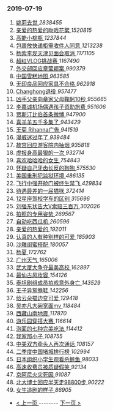 ### 2019-07-19 
1. [ 姚莉去世 ](https://s.weibo.com/weibo?q=%23%E5%A7%9A%E8%8E%89%E5%8E%BB%E4%B8%96%23&Refer=top) *2838455*
1. [ 亲爱的热爱的吻戏花絮 ](https://s.weibo.com/weibo?q=%23%E4%BA%B2%E7%88%B1%E7%9A%84%E7%83%AD%E7%88%B1%E7%9A%84%E5%90%BB%E6%88%8F%E8%8A%B1%E7%B5%AE%23&Refer=top) *1520815*
1. [ 高能小棕瓶 ](https://s.weibo.com/weibo?q=%23%E9%AB%98%E8%83%BD%E5%B0%8F%E6%A3%95%E7%93%B6%23&topic_ad=1&Refer=top) *1237844*
1. [ 包裹放快递柜需收件人同意 ](https://s.weibo.com/weibo?q=%23%E5%8C%85%E8%A3%B9%E6%94%BE%E5%BF%AB%E9%80%92%E6%9F%9C%E9%9C%80%E6%94%B6%E4%BB%B6%E4%BA%BA%E5%90%8C%E6%84%8F%23&Refer=top) *1213238*
1. [ 杨紫李现天津见面会取消 ](https://s.weibo.com/weibo?q=%23%E6%9D%A8%E7%B4%AB%E6%9D%8E%E7%8E%B0%E5%A4%A9%E6%B4%A5%E8%A7%81%E9%9D%A2%E4%BC%9A%E5%8F%96%E6%B6%88%23&Refer=top) *1171105*
1. [ 超红VLOG挑战赛 ](https://s.weibo.com/weibo?q=%23%E8%B6%85%E7%BA%A2VLOG%E6%8C%91%E6%88%98%E8%B5%9B%23&Refer=top) *1167490*
1. [ 外交部回应章莹颖案 ](https://s.weibo.com/weibo?q=%E5%A4%96%E4%BA%A4%E9%83%A8%E5%9B%9E%E5%BA%94%E7%AB%A0%E8%8E%B9%E9%A2%96%E6%A1%88&Refer=top) *990379*
1. [ 中国雪糕地图 ](https://s.weibo.com/weibo?q=%23%E4%B8%AD%E5%9B%BD%E9%9B%AA%E7%B3%95%E5%9C%B0%E5%9B%BE%23&Refer=top) *963585*
1. [ 无印良品回应家具不合格 ](https://s.weibo.com/weibo?q=%23%E6%97%A0%E5%8D%B0%E8%89%AF%E5%93%81%E5%9B%9E%E5%BA%94%E5%AE%B6%E5%85%B7%E4%B8%8D%E5%90%88%E6%A0%BC%23&Refer=top) *962918*
1. [ Changhong退役 ](https://s.weibo.com/weibo?q=Changhong%E9%80%80%E5%BD%B9&Refer=top) *957477*
1. [ 凶手父亲向章家父母鞠躬10秒 ](https://s.weibo.com/weibo?q=%23%E5%87%B6%E6%89%8B%E7%88%B6%E4%BA%B2%E5%90%91%E7%AB%A0%E5%AE%B6%E7%88%B6%E6%AF%8D%E9%9E%A0%E8%BA%AC10%E7%A7%92%23&Refer=top) *955665*
1. [ 李嘉诚机场偶遇孩子资助旅费 ](https://s.weibo.com/weibo?q=%23%E6%9D%8E%E5%98%89%E8%AF%9A%E6%9C%BA%E5%9C%BA%E5%81%B6%E9%81%87%E5%AD%A9%E5%AD%90%E8%B5%84%E5%8A%A9%E6%97%85%E8%B4%B9%23&Refer=top) *951606*
1. [ 贾斯汀比伯首条微博 ](https://s.weibo.com/weibo?q=%E8%B4%BE%E6%96%AF%E6%B1%80%E6%AF%94%E4%BC%AF%E9%A6%96%E6%9D%A1%E5%BE%AE%E5%8D%9A&Refer=top) *947900*
1. [ 喜羊羊五千多集了 ](https://s.weibo.com/weibo?q=%23%E5%96%9C%E7%BE%8A%E7%BE%8A%E4%BA%94%E5%8D%83%E5%A4%9A%E9%9B%86%E4%BA%86%23&Refer=top) *943429*
1. [ 王菊 Rihanna广告 ](https://s.weibo.com/weibo?q=%E7%8E%8B%E8%8F%8A%20Rihanna%E5%B9%BF%E5%91%8A&Refer=top) *941519*
1. [ 漫威迷过年了 ](https://s.weibo.com/weibo?q=%23%E6%BC%AB%E5%A8%81%E8%BF%B7%E8%BF%87%E5%B9%B4%E4%BA%86%23&Refer=top) *939484*
1. [ 故宫回应游客院内抽烟 ](https://s.weibo.com/weibo?q=%23%E6%95%85%E5%AE%AB%E5%9B%9E%E5%BA%94%E6%B8%B8%E5%AE%A2%E9%99%A2%E5%86%85%E6%8A%BD%E7%83%9F%23&Refer=top) *935818*
1. [ 虚报身高最狠的一次 ](https://s.weibo.com/weibo?q=%23%E8%99%9A%E6%8A%A5%E8%BA%AB%E9%AB%98%E6%9C%80%E7%8B%A0%E7%9A%84%E4%B8%80%E6%AC%A1%23&Refer=top) *932714*
1. [ 喜欢哈哈哈的女生 ](https://s.weibo.com/weibo?q=%23%E5%96%9C%E6%AC%A2%E5%93%88%E5%93%88%E5%93%88%E7%9A%84%E5%A5%B3%E7%94%9F%23&Refer=top) *754843*
1. [ 怀疑自己牙齿长反的狗狗 ](https://s.weibo.com/weibo?q=%E6%80%80%E7%96%91%E8%87%AA%E5%B7%B1%E7%89%99%E9%BD%BF%E9%95%BF%E5%8F%8D%E7%9A%84%E7%8B%97%E7%8B%97&Refer=top) *575530*
1. [ 美国重刑犯监狱环境 ](https://s.weibo.com/weibo?q=%E7%BE%8E%E5%9B%BD%E9%87%8D%E5%88%91%E7%8A%AF%E7%9B%91%E7%8B%B1%E7%8E%AF%E5%A2%83&Refer=top) *486135*
1. [ 飞行中强开舱门被终生禁飞 ](https://s.weibo.com/weibo?q=%E9%A3%9E%E8%A1%8C%E4%B8%AD%E5%BC%BA%E5%BC%80%E8%88%B1%E9%97%A8%E8%A2%AB%E7%BB%88%E7%94%9F%E7%A6%81%E9%A3%9E&Refer=top) *429834*
1. [ 待遇最差的一届猫咪 ](https://s.weibo.com/weibo?q=%23%E5%BE%85%E9%81%87%E6%9C%80%E5%B7%AE%E7%9A%84%E4%B8%80%E5%B1%8A%E7%8C%AB%E5%92%AA%23&Refer=top) *372414*
1. [ 12星座驾校学车的区别 ](https://s.weibo.com/weibo?q=%2312%E6%98%9F%E5%BA%A7%E9%A9%BE%E6%A0%A1%E5%AD%A6%E8%BD%A6%E7%9A%84%E5%8C%BA%E5%88%AB%23&Refer=top) *315696*
1. [ 刘强东状告大V索赔三百万 ](https://s.weibo.com/weibo?q=%23%E5%88%98%E5%BC%BA%E4%B8%9C%E7%8A%B6%E5%91%8A%E5%A4%A7V%E7%B4%A2%E8%B5%94%E4%B8%89%E7%99%BE%E4%B8%87%23&Refer=top) *302026*
1. [ 拍照的专用姿势 ](https://s.weibo.com/weibo?q=%23%E6%8B%8D%E7%85%A7%E7%9A%84%E4%B8%93%E7%94%A8%E5%A7%BF%E5%8A%BF%23&Refer=top) *269567*
1. [ 自动吃西瓜机 ](https://s.weibo.com/weibo?q=%E8%87%AA%E5%8A%A8%E5%90%83%E8%A5%BF%E7%93%9C%E6%9C%BA&Refer=top) *260596*
1. [ 亲爱的热爱的 ](https://s.weibo.com/weibo?q=%E4%BA%B2%E7%88%B1%E7%9A%84%E7%83%AD%E7%88%B1%E7%9A%84&Refer=top) *192011*
1. [ 认真的人有种别样的可爱 ](https://s.weibo.com/weibo?q=%23%E8%AE%A4%E7%9C%9F%E7%9A%84%E4%BA%BA%E6%9C%89%E7%A7%8D%E5%88%AB%E6%A0%B7%E7%9A%84%E5%8F%AF%E7%88%B1%23&Refer=top) *185903*
1. [ 沙雕闺蜜搭配 ](https://s.weibo.com/weibo?q=%23%E6%B2%99%E9%9B%95%E9%97%BA%E8%9C%9C%E6%90%AD%E9%85%8D%23&Refer=top) *180057*
1. [ 杨夏 ](https://s.weibo.com/weibo?q=%23%E6%9D%A8%E5%A4%8F%23&Refer=top) *172762*
1. [ 广州天气 ](https://s.weibo.com/weibo?q=%23%E5%B9%BF%E5%B7%9E%E5%A4%A9%E6%B0%94%23&Refer=top) *165006*
1. [ 武大厦大争夺最美高校 ](https://s.weibo.com/weibo?q=%23%E6%AD%A6%E5%A4%A7%E5%8E%A6%E5%A4%A7%E4%BA%89%E5%A4%BA%E6%9C%80%E7%BE%8E%E9%AB%98%E6%A0%A1%23&Refer=top) *162897*
1. [ 最仙古风妆容 ](https://s.weibo.com/weibo?q=%23%E6%9C%80%E4%BB%99%E5%8F%A4%E9%A3%8E%E5%A6%86%E5%AE%B9%23&Refer=top) *154126*
1. [ 泰坦剧组成员拍戏意外身亡 ](https://s.weibo.com/weibo?q=%E6%B3%B0%E5%9D%A6%E5%89%A7%E7%BB%84%E6%88%90%E5%91%98%E6%8B%8D%E6%88%8F%E6%84%8F%E5%A4%96%E8%BA%AB%E4%BA%A1&Refer=top) *143529*
1. [ 王子异鸳鸯鞋 ](https://s.weibo.com/weibo?q=%23%E7%8E%8B%E5%AD%90%E5%BC%82%E9%B8%B3%E9%B8%AF%E9%9E%8B%23&Refer=top) *142256*
1. [ 给云朵描边变可爱 ](https://s.weibo.com/weibo?q=%23%E7%BB%99%E4%BA%91%E6%9C%B5%E6%8F%8F%E8%BE%B9%E5%8F%98%E5%8F%AF%E7%88%B1%23&Refer=top) *129418*
1. [ 吴亦凡大碗宽面mv ](https://s.weibo.com/weibo?q=%23%E5%90%B4%E4%BA%A6%E5%87%A1%E5%A4%A7%E7%A2%97%E5%AE%BD%E9%9D%A2mv%23&Refer=top) *118484*
1. [ 西藏山南地震 ](https://s.weibo.com/weibo?q=%E8%A5%BF%E8%97%8F%E5%B1%B1%E5%8D%97%E5%9C%B0%E9%9C%87&Refer=top) *117870*
1. [ 游乐园穿搭大赛 ](https://s.weibo.com/weibo?q=%23%E6%B8%B8%E4%B9%90%E5%9B%AD%E7%A9%BF%E6%90%AD%E5%A4%A7%E8%B5%9B%23&Refer=top) *116614*
1. [ 泡面的七种完美吃法 ](https://s.weibo.com/weibo?q=%23%E6%B3%A1%E9%9D%A2%E7%9A%84%E4%B8%83%E7%A7%8D%E5%AE%8C%E7%BE%8E%E5%90%83%E6%B3%95%23&Refer=top) *114412*
1. [ 我家那小子 ](https://s.weibo.com/weibo?q=%E6%88%91%E5%AE%B6%E9%82%A3%E5%B0%8F%E5%AD%90&Refer=top) *108755*
1. [ 中美双方牵头人再次通话 ](https://s.weibo.com/weibo?q=%E4%B8%AD%E7%BE%8E%E5%8F%8C%E6%96%B9%E7%89%B5%E5%A4%B4%E4%BA%BA%E5%86%8D%E6%AC%A1%E9%80%9A%E8%AF%9D&Refer=top) *108157*
1. [ 二季度中国堵城排行榜 ](https://s.weibo.com/weibo?q=%E4%BA%8C%E5%AD%A3%E5%BA%A6%E4%B8%AD%E5%9B%BD%E5%A0%B5%E5%9F%8E%E6%8E%92%E8%A1%8C%E6%A6%9C&Refer=top) *102994*
1. [ 日本组织小学生观看杀鲸鱼 ](https://s.weibo.com/weibo?q=%23%E6%97%A5%E6%9C%AC%E7%BB%84%E7%BB%87%E5%B0%8F%E5%AD%A6%E7%94%9F%E8%A7%82%E7%9C%8B%E6%9D%80%E9%B2%B8%E9%B1%BC%23&Refer=top) *98033*
1. [ 高速收费员被质疑假笑 ](https://s.weibo.com/weibo?q=%23%E9%AB%98%E9%80%9F%E6%94%B6%E8%B4%B9%E5%91%98%E8%A2%AB%E8%B4%A8%E7%96%91%E5%81%87%E7%AC%91%23&Refer=top) *92134*
1. [ 京阿尼火灾死因 ](https://s.weibo.com/weibo?q=%23%E4%BA%AC%E9%98%BF%E5%B0%BC%E7%81%AB%E7%81%BE%E6%AD%BB%E5%9B%A0%23&Refer=top) *91087*
1. [ 北大博士回应半天走98800步 ](https://s.weibo.com/weibo?q=%23%E5%8C%97%E5%A4%A7%E5%8D%9A%E5%A3%AB%E5%9B%9E%E5%BA%94%E5%8D%8A%E5%A4%A9%E8%B5%B098800%E6%AD%A5%23&Refer=top) *90222*
1. [ 女生追剧的样子 ](https://s.weibo.com/weibo?q=%23%E5%A5%B3%E7%94%9F%E8%BF%BD%E5%89%A7%E7%9A%84%E6%A0%B7%E5%AD%90%23&Refer=top) *86905* 

- [ < 上一页 ](https://github.com/able8/weibo-hot-record/blob/master/2019-07-18.md) -------- [ 下一页 > ](https://github.com/able8/weibo-hot-record/blob/master/2019-07-20.md)